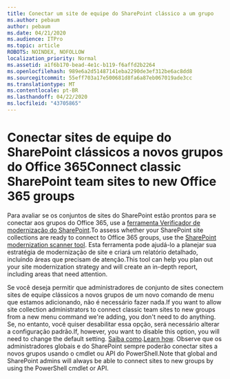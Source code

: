 ```yaml
---
title: Conectar um site de equipe do SharePoint clássico a um grupo
ms.author: pebaum
author: pebaum
ms.date: 04/21/2020
ms.audience: ITPro
ms.topic: article
ROBOTS: NOINDEX, NOFOLLOW
localization_priority: Normal
ms.assetid: a1f6b170-bead-4e1c-b119-f6affd2b2264
ms.openlocfilehash: 989e6a2d51487141eba2290de3ef312be6ac8dd8
ms.sourcegitcommit: 55eff703a17e500681d8fa6a87eb067019ade3cc
ms.translationtype: MT
ms.contentlocale: pt-BR
ms.lasthandoff: 04/22/2020
ms.locfileid: "43705865"
---
```

# <a name="connect-classic-sharepoint-team-sites-to-new-office-365-groups"></a><span data-ttu-id="69f30-102">Conectar sites de equipe do SharePoint clássicos a novos grupos do Office 365</span><span class="sxs-lookup"><span data-stu-id="69f30-102">Connect classic SharePoint team sites to new Office 365 groups</span></span>

<span data-ttu-id="69f30-103">Para avaliar se os conjuntos de sites do SharePoint estão prontos para se conectar aos grupos do Office 365, use a [ferramenta Verificador de modernização do SharePoint](https://go.microsoft.com/fwlink/?linkid=873066).</span><span class="sxs-lookup"><span data-stu-id="69f30-103">To assess whether your SharePoint site collections are ready to connect to Office 365 groups, use the [SharePoint modernization scanner tool](https://go.microsoft.com/fwlink/?linkid=873066).</span></span> <span data-ttu-id="69f30-104">Esta ferramenta pode ajudá-lo a planejar sua estratégia de modernização de site e criará um relatório detalhado, incluindo áreas que precisam de atenção.</span><span class="sxs-lookup"><span data-stu-id="69f30-104">This tool can help you plan out your site modernization strategy and will create an in-depth report, including areas that need attention.</span></span>
  
<span data-ttu-id="69f30-105">Se você deseja permitir que administradores de conjunto de sites conectem sites de equipe clássicos a novos grupos de um novo comando de menu que estamos adicionando, não é necessário fazer nada.</span><span class="sxs-lookup"><span data-stu-id="69f30-105">If you want to allow site collection administrators to connect classic team sites to new groups from a new menu command we're adding, you don't need to do anything.</span></span> <span data-ttu-id="69f30-106">Se, no entanto, você quiser desabilitar essa opção, será necessário alterar a configuração padrão.</span><span class="sxs-lookup"><span data-stu-id="69f30-106">If, however, you want to disable this option, you will need to change the default setting.</span></span> <span data-ttu-id="69f30-107">[Saiba como](https://go.microsoft.com/fwlink/?linkid=2004316).</span><span class="sxs-lookup"><span data-stu-id="69f30-107">[Learn how](https://go.microsoft.com/fwlink/?linkid=2004316).</span></span> <span data-ttu-id="69f30-108">Observe que os administradores globais e do SharePoint sempre poderão conectar sites a novos grupos usando o cmdlet ou API do PowerShell.</span><span class="sxs-lookup"><span data-stu-id="69f30-108">Note that global and SharePoint admins will always be able to connect sites to new groups by using the PowerShell cmdlet or API.</span></span>
  

